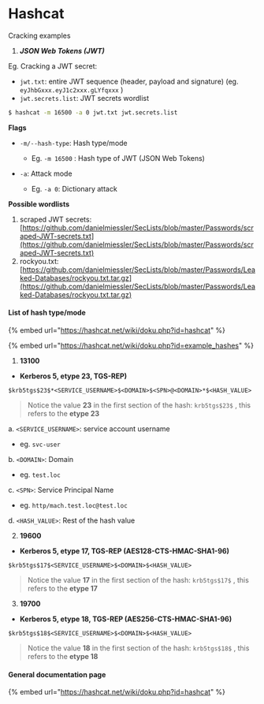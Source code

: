 # Hashcat

Cracking examples

1. _**JSON Web Tokens (JWT)**_

Eg. Cracking a JWT secret:

* `jwt.txt`: entire JWT sequence (header, payload and signature) (eg. `eyJhbGxxx.eyJ1c2xxx.gLYfqxxx` )
* `jwt.secrets.list`: JWT secrets wordlist

```bash
$ hashcat -m 16500 -a 0 jwt.txt jwt.secrets.list
```

**Flags**

* `-m/--hash-type`: Hash type/mode
  * Eg. `-m 16500` : Hash type of JWT (JSON Web Tokens)
*   `-a`: Attack mode

    * Eg. `-a 0`: Dictionary attack



**Possible wordlists**

1. scraped JWT secrets: [https://github.com/danielmiessler/SecLists/blob/master/Passwords/scraped-JWT-secrets.txt](https://github.com/danielmiessler/SecLists/blob/master/Passwords/scraped-JWT-secrets.txt)
2. rockyou.txt: [https://github.com/danielmiessler/SecLists/blob/master/Passwords/Leaked-Databases/rockyou.txt.tar.gz](https://github.com/danielmiessler/SecLists/blob/master/Passwords/Leaked-Databases/rockyou.txt.tar.gz)

#### List of hash type/mode

{% embed url="https://hashcat.net/wiki/doku.php?id=hashcat" %}

{% embed url="https://hashcat.net/wiki/doku.php?id=example_hashes" %}



1. **13100**&#x20;

* **Kerberos 5, etype 23, TGS-REP)**

```
$krb5tgs$23$*<SERVICE_USERNAME>$<DOMAIN>$<SPN>@<DOMAIN>*$<HASH_VALUE>
```

> Notice the value **23** in the first section of the hash: `krb5tgs$23$` , this refers to the **etype 23**

a. `<SERVICE_USERNAME>`: service account username

* eg. `svc-user`

b. `<DOMAIN>`: Domain

* eg. `test.loc`

c. `<SPN>`: Service Principal Name

* eg. `http/mach.test.loc@test.loc`

d. `<HASH_VALUE>`: Rest of the hash value



2. **19600**&#x20;

* **Kerberos 5, etype 17, TGS-REP (AES128-CTS-HMAC-SHA1-96)**

```
$krb5tgs$17$<SERVICE_USERNAME>$<DOMAIN>$<HASH_VALUE>
```

> Notice the value **17** in the first section of the hash: `krb5tgs$17$` , this refers to the **etype 17**



3. **19700**&#x20;

* **Kerberos 5, etype 18, TGS-REP (AES256-CTS-HMAC-SHA1-96)**

```
$krb5tgs$18$<SERVICE_USERNAME>$<DOMAIN>$<HASH_VALUE>
```

> Notice the value **18** in the first section of the hash: `krb5tgs$18$` , this refers to the **etype 18**

#### General documentation page&#x20;

{% embed url="https://hashcat.net/wiki/doku.php?id=hashcat" %}
